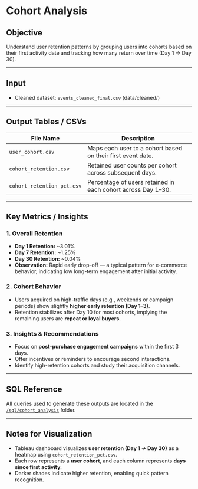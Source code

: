 # Cohort Analysis

## Objective
Understand user retention patterns by grouping users into cohorts based on their first activity date and tracking how many return over time (Day 1 → Day 30).

---

## Input
- Cleaned dataset: `events_cleaned_final.csv` (data/cleaned/)

---

## Output Tables / CSVs

| File Name | Description |
|-----------|-------------|
| `user_cohort.csv` | Maps each user to a cohort based on their first event date. |
| `cohort_retention.csv` | Retained user counts per cohort across subsequent days. |
| `cohort_retention_pct.csv` | Percentage of users retained in each cohort across Day 1–30. |

---

## Key Metrics / Insights

### 1. Overall Retention
- **Day 1 Retention:** ~3.01%  
- **Day 7 Retention:** ~1.25%  
- **Day 30 Retention:** ~0.04%  
- **Observation:** Rapid early drop-off — a typical pattern for e-commerce behavior, indicating low long-term engagement after initial activity.

### 2. Cohort Behavior
- Users acquired on high-traffic days (e.g., weekends or campaign periods) show slightly **higher early retention (Day 1–3)**.  
- Retention stabilizes after Day 10 for most cohorts, implying the remaining users are **repeat or loyal buyers**.

### 3. Insights & Recommendations
- Focus on **post-purchase engagement campaigns** within the first 3 days.  
- Offer incentives or reminders to encourage second interactions.  
- Identify high-retention cohorts and study their acquisition channels.

---

## SQL Reference
All queries used to generate these outputs are located in the [`/sql/cohort_analysis`](../../sql/cohort_analysis) folder.

---

## Notes for Visualization
- Tableau dashboard visualizes **user retention (Day 1 → Day 30)** as a heatmap using `cohort_retention_pct.csv`.  
- Each row represents a **user cohort**, and each column represents **days since first activity**.  
- Darker shades indicate higher retention, enabling quick pattern recognition.
